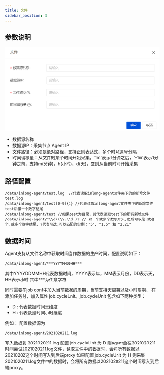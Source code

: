 ```yaml
---
title: 文件
sidebar_position: 3
---
```


## 参数说明
![File Params](img/file_param.png)
- 数据源名称
- 数据源IP：采集节点 Agent IP
- ⽂件路径：必须是绝对路径，支持正则表达式，多个时以逗号分隔
- 时间偏移量：从文件的某个时间开始采集，'1m'表示1分钟之后，'-1m'表示1分钟之前，支持m(分钟)，h(小时)，d(天)，空则从当前时间开始采集

## 路径配置
```
/data/inlong-agent/test.log  //代表读取inlong-agent文件夹下的的新增文件test.log
/data/inlong-agent/test[0-9]{1} //代表读取inlong-agent文件夹下的新增文件test后接一个数字结尾
/data/inlong-agent/test //如果test为目录，则代表读取test下的所有新增文件
/data/inlong-agent/^\\d+(\\.\\d+)? // 以一个或多个数字开头,之后可以是.或者一个.或多个数字结尾，?代表可选,可以匹配的实例："5", "1.5" 和 "2.21"
```

## 数据时间
Agent支持从文件名称中获取时间当作数据的生产时间，配置说明如下：
```
/data/inlong-agent/***YYYYMMDDHH***
```

其中YYYYDDMMHH代表数据时间，YYYY表示年，MM表示月份，DD表示天，HH表示小时
其中***为任意字符

同时需要在job conf中加入当前数据的周期，当前支持天周期以及小时周期，
在添加任务时，加入属性 job.cycleUnit。job.cycleUnit 包含如下两种类型：
- D : 代表数据时间天维度
- H : 代表数据时间小时维度

例如：
配置数据源为
```
/data/inlong-agent/2021020211.log
```
写入数据到 2021020211.log
配置 job.cycleUnit 为 D
则agent会在2021020211时间尝试2021020211.log文件，读取文件中的数据时，会将所有数据以20210202这个时间写入到后端proxy
如果配置 job.cycleUnit 为 H
则采集2021020211.log文件中的数据时，会将所有数据以2021020211这个时间写入到后端proxy。